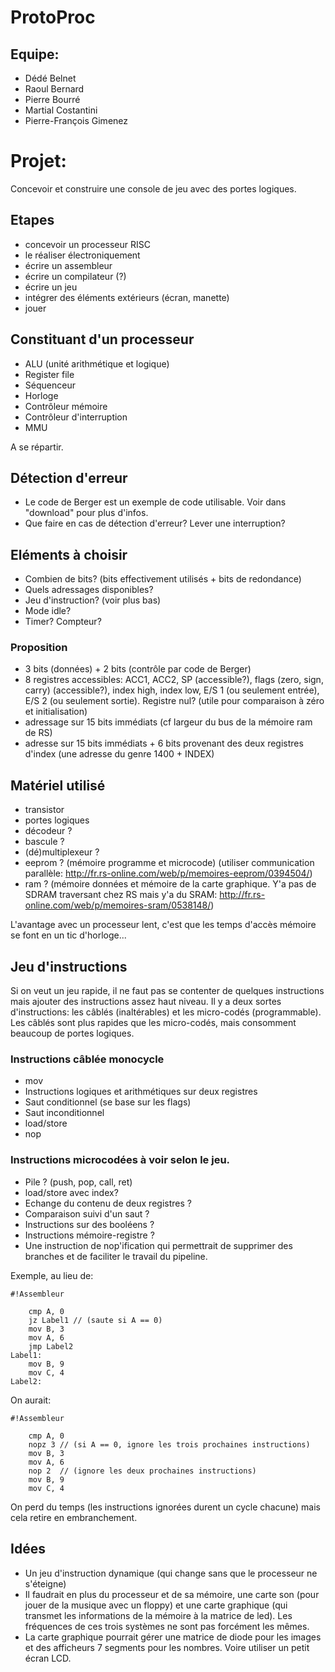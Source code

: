 # ProtoProc #

## Equipe: ##
- Dédé Belnet
- Raoul Bernard
- Pierre Bourré
- Martial Costantini
- Pierre-François Gimenez

# Projet: #
Concevoir et construire une console de jeu avec des portes logiques.

## Etapes ##
- concevoir un processeur RISC
- le réaliser électroniquement
- écrire un assembleur
- écrire un compilateur (?)
- écrire un jeu
- intégrer des éléments extérieurs (écran, manette)
- jouer

## Constituant d'un processeur ##
- ALU (unité arithmétique et logique)
- Register file
- Séquenceur
- Horloge
- Contrôleur mémoire
- Contrôleur d'interruption
- MMU

A se répartir.

## Détection d'erreur ##
- Le code de Berger est un exemple de code utilisable. Voir dans "download" pour plus d'infos.
- Que faire en cas de détection d'erreur? Lever une interruption?

## Eléments à choisir ##
- Combien de bits? (bits effectivement utilisés + bits de redondance)
- Quels adressages disponibles?
- Jeu d'instruction? (voir plus bas)
- Mode idle?
- Timer? Compteur?

### Proposition ###
- 3 bits (données) + 2 bits (contrôle par code de Berger)
- 8 registres accessibles: ACC1, ACC2, SP (accessible?), flags (zero, sign, carry) (accessible?), index high, index low, E/S 1 (ou seulement entrée), E/S 2 (ou seulement sortie). Registre nul? (utile pour comparaison à zéro et initialisation)
- adressage sur 15 bits immédiats (cf largeur du bus de la mémoire ram de RS)
- adresse sur 15 bits immédiats + 6 bits provenant des deux registres d'index (une adresse du genre 1400 + INDEX)


## Matériel utilisé ##
- transistor
- portes logiques
- décodeur ?
- bascule ?
- (dé)multiplexeur ?
- eeprom ? (mémoire programme et microcode) (utiliser communication parallèle: http://fr.rs-online.com/web/p/memoires-eeprom/0394504/)
- ram ? (mémoire données et mémoire de la carte graphique. Y'a pas de SDRAM traversant chez RS mais y'a du SRAM: http://fr.rs-online.com/web/p/memoires-sram/0538148/)

L'avantage avec un processeur lent, c'est que les temps d'accès mémoire se font en un tic d'horloge...

## Jeu d'instructions ##
Si on veut un jeu rapide, il ne faut pas se contenter de quelques instructions mais ajouter des instructions assez haut niveau.
Il y a deux sortes d'instructions: les câblés (inaltérables) et les micro-codés (programmable).
Les câblés sont plus rapides que les micro-codés, mais consomment beaucoup de portes logiques.

### Instructions câblée monocycle ###
- mov
- Instructions logiques et arithmétiques sur deux registres
- Saut conditionnel (se base sur les flags)
- Saut inconditionnel
- load/store
- nop

### Instructions microcodées à voir selon le jeu. ###
- Pile ? (push, pop, call, ret)
- load/store avec index?
- Echange du contenu de deux registres ?
- Comparaison suivi d'un saut ?
- Instructions sur des booléens ?
- Instructions mémoire-registre ?
- Une instruction de nop'ification qui permettrait de supprimer des branches et de faciliter le travail du pipeline.

Exemple, au lieu de:

```
#!Assembleur

    cmp A, 0
    jz Label1 // (saute si A == 0)
    mov B, 3
    mov A, 6
    jmp Label2
Label1:
    mov B, 9
    mov C, 4
Label2:
```


On aurait:

```
#!Assembleur

    cmp A, 0
    nopz 3 // (si A == 0, ignore les trois prochaines instructions)
    mov B, 3
    mov A, 6
    nop 2  // (ignore les deux prochaines instructions)
    mov B, 9
    mov C, 4
```


On perd du temps (les instructions ignorées durent un cycle chacune) mais cela retire en embranchement.

## Idées ##
- Un jeu d'instruction dynamique (qui change sans que le processeur ne s'éteigne)
- Il faudrait en plus du processeur et de sa mémoire, une carte son (pour jouer de la musique avec un floppy) et une carte graphique (qui transmet les informations de la mémoire à la matrice de led). Les fréquences de ces trois systèmes ne sont pas forcément les mêmes.
- La carte graphique pourrait gérer une matrice de diode pour les images et des afficheurs 7 segments pour les nombres. Voire utiliser un petit écran LCD.